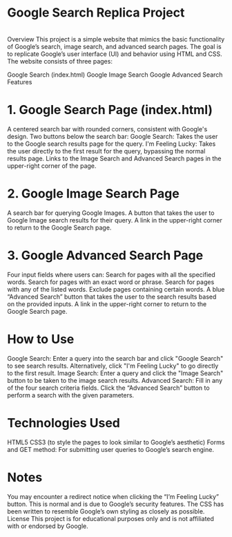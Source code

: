 <h1>Google Search Replica Project</h1> <br />
Overview
This project is a simple website that mimics the basic functionality of Google’s search, image search, and advanced search pages. The goal is to replicate Google’s user interface (UI) and behavior using HTML and CSS. The website consists of three pages:

Google Search (index.html)
Google Image Search
Google Advanced Search
Features
<h1>1. Google Search Page (index.html)</h1>
A centered search bar with rounded corners, consistent with Google's design.
Two buttons below the search bar:
Google Search: Takes the user to the Google search results page for the query.
I'm Feeling Lucky: Takes the user directly to the first result for the query, bypassing the normal results page.
Links to the Image Search and Advanced Search pages in the upper-right corner of the page.
<h1>2. Google Image Search Page</h1>
A search bar for querying Google Images.
A button that takes the user to Google Image search results for their query.
A link in the upper-right corner to return to the Google Search page.
<h1>3. Google Advanced Search Page</h1>
Four input fields where users can:
Search for pages with all the specified words.
Search for pages with an exact word or phrase.
Search for pages with any of the listed words.
Exclude pages containing certain words.
A blue “Advanced Search” button that takes the user to the search results based on the provided inputs.
A link in the upper-right corner to return to the Google Search page.
<h1>How to Use</h1>
Google Search:
Enter a query into the search bar and click "Google Search" to see search results.
Alternatively, click "I'm Feeling Lucky" to go directly to the first result.
Image Search:
Enter a query and click the "Image Search" button to be taken to the image search results.
Advanced Search:
Fill in any of the four search criteria fields.
Click the “Advanced Search” button to perform a search with the given parameters.
<h1>Technologies Used</h1>
HTML5
CSS3 (to style the pages to look similar to Google’s aesthetic)
Forms and GET method: For submitting user queries to Google’s search engine.
<h1>Notes</h1>
You may encounter a redirect notice when clicking the “I’m Feeling Lucky” button. This is normal and is due to Google’s security features.
The CSS has been written to resemble Google’s own styling as closely as possible.
License
This project is for educational purposes only and is not affiliated with or endorsed by Google.
